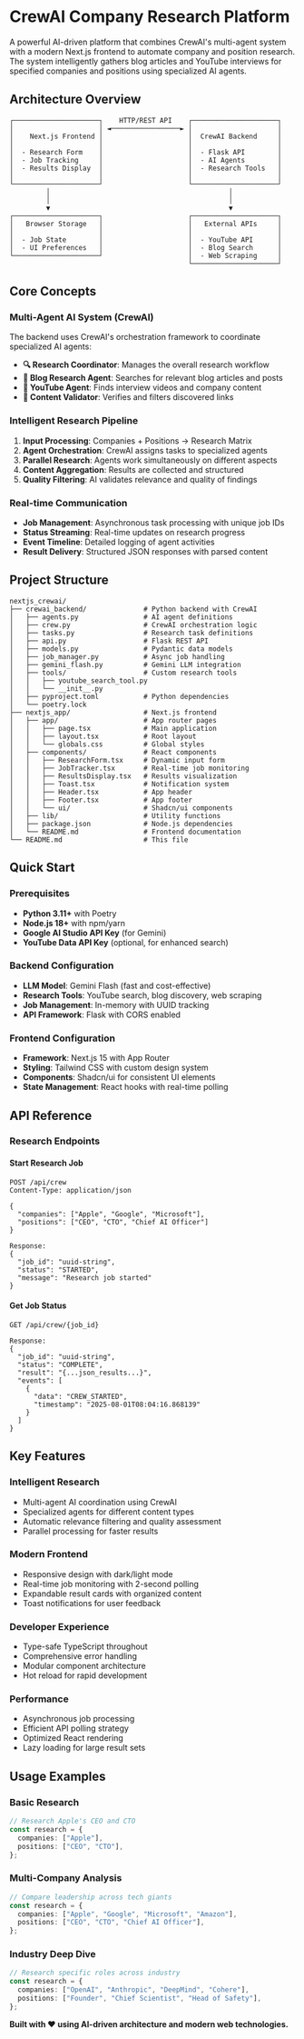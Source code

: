 # CrewAI Company Research Platform

A powerful AI-driven platform that combines CrewAI's multi-agent system with a modern Next.js frontend to automate company and position research. The system intelligently gathers blog articles and YouTube interviews for specified companies and positions using specialized AI agents.

## Architecture Overview

```
┌─────────────────────┐    HTTP/REST API    ┌─────────────────────┐
│                     │ ◄─────────────────► │                     │
│    Next.js Frontend │                     │  CrewAI Backend     │
│                     │                     │                     │
│  - Research Form    │                     │  - Flask API        │
│  - Job Tracking     │                     │  - AI Agents        │
│  - Results Display  │                     │  - Research Tools   │
│                     │                     │                     │
└─────────────────────┘                     └─────────────────────┘
         │                                            │
         │                                            │
         ▼                                            ▼
┌─────────────────────┐                     ┌─────────────────────┐
│   Browser Storage   │                     │   External APIs     │
│                     │                     │                     │
│  - Job State        │                     │  - YouTube API      │
│  - UI Preferences   │                     │  - Blog Search      │
└─────────────────────┘                     │  - Web Scraping     │
                                            └─────────────────────┘
```

## Core Concepts

### **Multi-Agent AI System (CrewAI)**

The backend uses CrewAI's orchestration framework to coordinate specialized AI agents:

- **🔍 Research Coordinator**: Manages the overall research workflow
- **📝 Blog Research Agent**: Searches for relevant blog articles and posts
- **🎥 YouTube Agent**: Finds interview videos and company content
- **🔗 Content Validator**: Verifies and filters discovered links

### **Intelligent Research Pipeline**

1. **Input Processing**: Companies + Positions → Research Matrix
2. **Agent Orchestration**: CrewAI assigns tasks to specialized agents
3. **Parallel Research**: Agents work simultaneously on different aspects
4. **Content Aggregation**: Results are collected and structured
5. **Quality Filtering**: AI validates relevance and quality of findings

### **Real-time Communication**

- **Job Management**: Asynchronous task processing with unique job IDs
- **Status Streaming**: Real-time updates on research progress
- **Event Timeline**: Detailed logging of agent activities
- **Result Delivery**: Structured JSON responses with parsed content

## Project Structure

```
nextjs_crewai/
├── crewai_backend/              # Python backend with CrewAI
│   ├── agents.py                # AI agent definitions
│   ├── crew.py                  # CrewAI orchestration logic
│   ├── tasks.py                 # Research task definitions
│   ├── api.py                   # Flask REST API
│   ├── models.py                # Pydantic data models
│   ├── job_manager.py           # Async job handling
│   ├── gemini_flash.py          # Gemini LLM integration
│   ├── tools/                   # Custom research tools
│   │   ├── youtube_search_tool.py
│   │   └── __init__.py
│   ├── pyproject.toml           # Python dependencies
│   └── poetry.lock
├── nextjs_app/                  # Next.js frontend
│   ├── app/                     # App router pages
│   │   ├── page.tsx             # Main application
│   │   ├── layout.tsx           # Root layout
│   │   └── globals.css          # Global styles
│   ├── components/              # React components
│   │   ├── ResearchForm.tsx     # Dynamic input form
│   │   ├── JobTracker.tsx       # Real-time job monitoring
│   │   ├── ResultsDisplay.tsx   # Results visualization
│   │   ├── Toast.tsx            # Notification system
│   │   ├── Header.tsx           # App header
│   │   ├── Footer.tsx           # App footer
│   │   └── ui/                  # Shadcn/ui components
│   ├── lib/                     # Utility functions
│   ├── package.json             # Node.js dependencies
│   └── README.md                # Frontend documentation
└── README.md                    # This file
```

## Quick Start

### Prerequisites

- **Python 3.11+** with Poetry
- **Node.js 18+** with npm/yarn
- **Google AI Studio API Key** (for Gemini)
- **YouTube Data API Key** (optional, for enhanced search)

### **Backend Configuration**

- **LLM Model**: Gemini Flash (fast and cost-effective)
- **Research Tools**: YouTube search, blog discovery, web scraping
- **Job Management**: In-memory with UUID tracking
- **API Framework**: Flask with CORS enabled

### **Frontend Configuration**

- **Framework**: Next.js 15 with App Router
- **Styling**: Tailwind CSS with custom design system
- **Components**: Shadcn/ui for consistent UI elements
- **State Management**: React hooks with real-time polling

## API Reference

### **Research Endpoints**

#### Start Research Job

```http
POST /api/crew
Content-Type: application/json

{
  "companies": ["Apple", "Google", "Microsoft"],
  "positions": ["CEO", "CTO", "Chief AI Officer"]
}

Response:
{
  "job_id": "uuid-string",
  "status": "STARTED",
  "message": "Research job started"
}
```

#### Get Job Status

```http
GET /api/crew/{job_id}

Response:
{
  "job_id": "uuid-string",
  "status": "COMPLETE",
  "result": "{...json_results...}",
  "events": [
    {
      "data": "CREW_STARTED",
      "timestamp": "2025-08-01T08:04:16.868139"
    }
  ]
}
```

## Key Features

### **Intelligent Research**

- Multi-agent AI coordination using CrewAI
- Specialized agents for different content types
- Automatic relevance filtering and quality assessment
- Parallel processing for faster results

### **Modern Frontend**

- Responsive design with dark/light mode
- Real-time job monitoring with 2-second polling
- Expandable result cards with organized content
- Toast notifications for user feedback

### **Developer Experience**

- Type-safe TypeScript throughout
- Comprehensive error handling
- Modular component architecture
- Hot reload for rapid development

### **Performance**

- Asynchronous job processing
- Efficient API polling strategy
- Optimized React rendering
- Lazy loading for large result sets

## Usage Examples

### **Basic Research**

```typescript
// Research Apple's CEO and CTO
const research = {
  companies: ["Apple"],
  positions: ["CEO", "CTO"],
};
```

### **Multi-Company Analysis**

```typescript
// Compare leadership across tech giants
const research = {
  companies: ["Apple", "Google", "Microsoft", "Amazon"],
  positions: ["CEO", "CTO", "Chief AI Officer"],
};
```

### **Industry Deep Dive**

```typescript
// Research specific roles across industry
const research = {
  companies: ["OpenAI", "Anthropic", "DeepMind", "Cohere"],
  positions: ["Founder", "Chief Scientist", "Head of Safety"],
};
```

**Built with ❤️ using AI-driven architecture and modern web technologies.**
